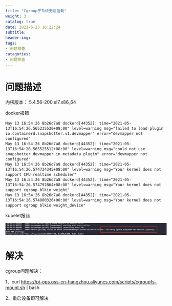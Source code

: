 ```yaml
---
title: "Cgroup子系统无法挂载"
weight: 3
catalog: true
date: 2021-6-23 16:22:24
subtitle:
header-img:
tags:
- 问题排查
catagories:
- 问题排查
---
```


# 问题描述

内核版本： 5.4.56-200.el7.x86_64

docker报错 

```
May 13 16:54:26 8b26d7a8 dockerd[44352]: time="2021-05-13T16:54:26.565235530+08:00" level=warning msg="failed to load plugin io.containerd.snapshotter.v1.devmapper" error="devmapper not configured"
May 13 16:54:26 8b26d7a8 dockerd[44352]: time="2021-05-13T16:54:26.565525512+08:00" level=warning msg="could not use snapshotter devmapper in metadata plugin" error="devmapper not configured"
May 13 16:54:26 8b26d7a8 dockerd[44352]: time="2021-05-13T16:54:26.574734345+08:00" level=warning msg="Your kernel does not support CPU realtime scheduler"
May 13 16:54:26 8b26d7a8 dockerd[44352]: time="2021-05-13T16:54:26.574792864+08:00" level=warning msg="Your kernel does not support cgroup blkio weight"
May 13 16:54:26 8b26d7a8 dockerd[44352]: time="2021-05-13T16:54:26.574800326+08:00" level=warning msg="Your kernel does not support cgroup blkio weight_device"
```

kubelet报错

![kubelet](../../images/troubleshooting/cgroup-not-mount.png)

# 解决

cgroup问题解决：

1、curl https://pi-ops.oss-cn-hangzhou.aliyuncs.com/scripts/cgroupfs-mount.sh | bash

2、重启设备即可解决

